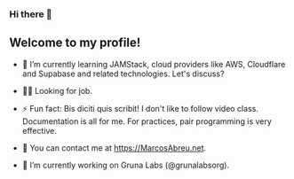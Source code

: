 ### Hi there 👋

## Welcome to my profile!

- 🌱 I’m currently learning JAMStack, cloud providers like AWS, Cloudflare and Supabase and related technologies. Let's discuss?

- 👨‍💼 Looking for job.

- ⚡ Fun fact: Bis diciti quis scribit! I don't like to follow video class. Documentation is all for me. For practices, pair programming is very effective.

- 💬 You can contact me at https://MarcosAbreu.net.

- 🔭 I’m currently working on Gruna Labs (@grunalabsorg).

<!--
**FcoMarcosMAbreu/FcoMarcosMAbreu** is a ✨ _special_ ✨ repository because its `README.md` (this file) appears on your GitHub profile.

Here are some ideas to get you started:

- 🔭 I’m currently working on ...
- 🌱 I’m currently learning ...
- 👯 I’m looking to collaborate on ...
- 🤔 I’m looking for help with ...
- 💬 Ask me about ...
- 📫 How to reach me: ...
- 😄 Pronouns: ...
- ⚡ Fun fact: ...
-->
